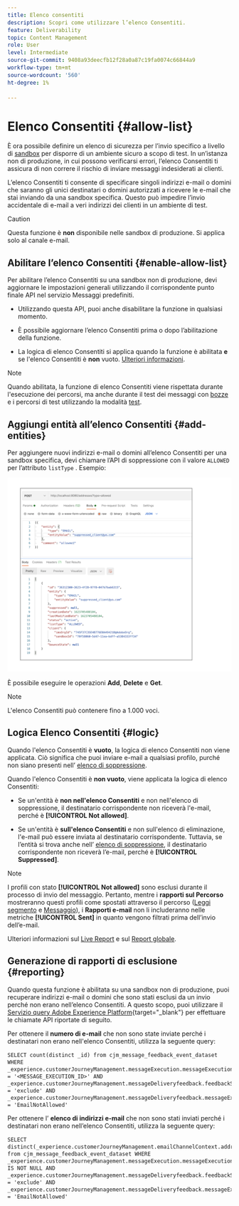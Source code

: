```yaml
---
title: Elenco consentiti
description: Scopri come utilizzare l’elenco Consentiti.
feature: Deliverability
topic: Content Management
role: User
level: Intermediate
source-git-commit: 9408a93deecfb12f28a0a87c19fa0074c66844a9
workflow-type: tm+mt
source-wordcount: '560'
ht-degree: 1%

---
```


# Elenco Consentiti {#allow-list}

È ora possibile definire un elenco di sicurezza per l’invio specifico a livello di [sandbox](administration/sandboxes.md) per disporre di un ambiente sicuro a scopo di test. In un’istanza non di produzione, in cui possono verificarsi errori, l’elenco Consentiti ti assicura di non correre il rischio di inviare messaggi indesiderati ai clienti.

L’elenco Consentiti ti consente di specificare singoli indirizzi e-mail o domini che saranno gli unici destinatari o domini autorizzati a ricevere le e-mail che stai inviando da una sandbox specifica. Questo può impedire l’invio accidentale di e-mail a veri indirizzi dei clienti in un ambiente di test.

>[!CAUTION]
>
>Questa funzione è **non** disponibile nelle sandbox di produzione. Si applica solo al canale e-mail.

## Abilitare l’elenco Consentiti {#enable-allow-list}

Per abilitare l’elenco Consentiti su una sandbox non di produzione, devi aggiornare le impostazioni generali utilizzando il corrispondente punto finale API nel servizio Messaggi predefiniti.

* Utilizzando questa API, puoi anche disabilitare la funzione in qualsiasi momento.

* È possibile aggiornare l’elenco Consentiti prima o dopo l’abilitazione della funzione.

* La logica di elenco Consentiti si applica quando la funzione è abilitata **e** se l&#39;elenco Consentiti è **non** vuoto. [Ulteriori informazioni](#logic).

<!--To enable this feature on a non-production sandbox, update the allowed list so that it is no longer empty. To disable it, clear up the allowed list so that it is again empty.

Learn more on the allowed list logic in this section.
-->

>[!NOTE]
>
>Quando abilitata, la funzione di elenco Consentiti viene rispettata durante l&#39;esecuzione dei percorsi, ma anche durante il test dei messaggi con [bozze](preview.md#send-proofs) e i percorsi di test utilizzando la modalità [test](building-journeys/testing-the-journey.md).

## Aggiungi entità all’elenco Consentiti {#add-entities}

Per aggiungere nuovi indirizzi e-mail o domini all’elenco Consentiti per una sandbox specifica, devi chiamare l’API di soppressione con il valore `ALLOWED` per l’attributo `listType` . Esempio:

![](assets/allow-list-api.png)

È possibile eseguire le operazioni **Add**, **Delete** e **Get**.

>[!NOTE]
>
>L&#39;elenco Consentiti può contenere fino a 1.000 voci.

<!--
Learn more on making these API calls in the API reference documentation.
Found this link in Experience Platform documentation, but may not be the final one: (https://experienceleague.adobe.com/docs/experience-platform/landing/platform-apis/api-guide.html?lang=en).-->

## Logica Elenco Consentiti {#logic}

<!-- When the allowed list is enabled (enable-allow-list) at the sandbox level using the API call above, the following applies.-->

Quando l&#39;elenco Consentiti è **vuoto**, la logica di elenco Consentiti non viene applicata. Ciò significa che puoi inviare e-mail a qualsiasi profilo, purché non siano presenti nell’ [elenco di soppressione](suppression-list.md).

Quando l&#39;elenco Consentiti è **non vuoto**, viene applicata la logica di elenco Consentiti:

* Se un&#39;entità è **non nell&#39;elenco Consentiti** e non nell&#39;elenco di soppressione, il destinatario corrispondente non riceverà l&#39;e-mail, perché è **[!UICONTROL Not allowed]**.

* Se un&#39;entità è **sull&#39;elenco Consentiti** e non sull&#39;elenco di eliminazione, l&#39;e-mail può essere inviata al destinatario corrispondente. Tuttavia, se l’entità si trova anche nell’ [elenco di soppressione](suppression-list.md), il destinatario corrispondente non riceverà l’e-mail, perché è **[!UICONTROL Suppressed]**.

>[!NOTE]
>
>I profili con stato **[!UICONTROL Not allowed]** sono esclusi durante il processo di invio del messaggio. Pertanto, mentre i **rapporti sul Percorso** mostreranno questi profili come spostati attraverso il percorso ([Leggi segmento](building-journeys/read-segment.md) e [Messaggio](building-journeys/journeys-message.md)), i **Rapporti e-mail** non li includeranno nelle metriche **[!UICONTROL Sent]** in quanto vengono filtrati prima dell’invio dell’e-mail.
>
>Ulteriori informazioni sul [Live Report](reports/live-report.md) e sul [Report globale](reports/global-report.md).

## Generazione di rapporti di esclusione {#reporting}

Quando questa funzione è abilitata su una sandbox non di produzione, puoi recuperare indirizzi e-mail o domini che sono stati esclusi da un invio perché non erano nell’elenco Consentiti. A questo scopo, puoi utilizzare il [Servizio query Adobe Experience Platform](https://experienceleague.adobe.com/docs/experience-platform/query/api/getting-started.html){target=&quot;_blank&quot;} per effettuare le chiamate API riportate di seguito.

Per ottenere il **numero di e-mail** che non sono state inviate perché i destinatari non erano nell&#39;elenco Consentiti, utilizza la seguente query:

```
SELECT count(distinct _id) from cjm_message_feedback_event_dataset WHERE
_experience.customerJourneyManagement.messageExecution.messageExecutionID = '<MESSAGE_EXECUTION_ID>' AND
_experience.customerJourneyManagement.messageDeliveryfeedback.feedbackStatus = 'exclude' AND
_experience.customerJourneyManagement.messageDeliveryfeedback.messageExclusion.reason = 'EmailNotAllowed'
```

Per ottenere l’ **elenco di indirizzi e-mail** che non sono stati inviati perché i destinatari non erano nell’elenco Consentiti, utilizza la seguente query:

```
SELECT distinct(_experience.customerJourneyManagement.emailChannelContext.address) from cjm_message_feedback_event_dataset WHERE
_experience.customerJourneyManagement.messageExecution.messageExecutionID IS NOT NULL AND
_experience.customerJourneyManagement.messageDeliveryfeedback.feedbackStatus = 'exclude' AND
_experience.customerJourneyManagement.messageDeliveryfeedback.messageExclusion.reason = 'EmailNotAllowed'
```


